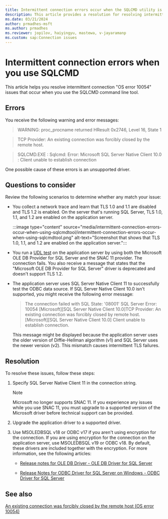 ```yaml
---
title: Intermittent connection errors occur when the SQLCMD utility is used
description: This article provides a resolution for resolving intermittent connection errors that are generated when you use the SQLCMD tool.
ms.date: 03/21/2024
author: prmadhes-msft
ms.author: prmadhes
ms.reviewer: jopilov, haiyingyu, mastewa, v-jayaramanp
ms.custom: sap:Connection issues
---
```


# Intermittent connection errors when you use SQLCMD

This article helps you resolve intermittent connection "OS error 10054" issues that occur when you use the SQLCMD command line tool.

## Errors

You receive the following warning and error messages:

> WARNING: proc_procname returned HResult 0x2746, Level 16, State 1

> TCP Provider: An existing connection was forcibly closed by the remote host.

> SQLCMD.EXE : Sqlcmd: Error: Microsoft SQL Server Native Client 10.0 : Client unable to establish connection

One possible cause of these errors is an unsupported driver.

## Questions to consider

Review the following scenarios to determine whether any match your issue:

- You collect a network trace and learn that TLS 1.0 and 1.1 are disabled and TLS 1.2 is enabled. On the server that's running SQL Server, TLS 1.0, 1.1, and 1.2 are enabled on the application server.

  :::image type="content" source="media/intermittent-connection-errors-occur-when-using-sqlcmdtool/intermittent-connection-errors-occur-when-using-sqlcmdtool.png" alt-text="Screenshot that shows that TLS 1.0, 1.1, and 1.2 are enabled on the application server.":::

- You run a [UDL test](test-oledb-connectivity-use-udl-file.md) on the application server by using both the Microsoft OLE DB Provider for SQL Server and the SNAC 11 provider. The connection fails. You also receive a message that states that the "Microsoft OLE DB Provider for SQL Server" driver is deprecated and doesn't support TLS 1.2.

- The application server uses SQL Server Native Client 11 to successfully test the ODBC data source. If SQL Server Native Client 10.0 isn't supported, you might receive the following error message:

  > The connection failed with SQL State: '08001' SQL Server Error: 10054 [Microsoft][SQL Server Native Client 10.0]TCP Provider: An existing connection was forcibly closed by remote host. [Microsoft][SQL Server Native Client 10.0] Client unable to establish connection.

  This message might be displayed because the application server uses the older version of Diffie-Hellman algorithm (v1) and SQL Server uses the newer version (v2). This mismatch causes intermittent TLS failures.

## Resolution

To resolve these issues, follow these steps:

1. Specify SQL Server Native Client 11 in the connection string.

   > [!NOTE]
   > Microsoft no longer supports SNAC 11. If you experience any issues while you use SNAC 11, you must upgrade to a supported version of the Microsoft driver before technical support can be provided.

1. Upgrade the application driver to a supported driver.
1. Use MSOLEDBSQL v18 or ODBC v17 if you aren't using encryption for the connection. If you are using encryption for the connection on the application server, use MSOLEDBSQL v19 or ODBC v18. By default, these drivers are included together with the encryption. For more information, see the following articles:

   - [Release notes for OLE DB Driver - OLE DB Driver for SQL Server](/sql/connect/oledb/release-notes-for-oledb-driver-for-sql-server?view=sql-server-ver16&preserve-view=true)

   - [Release Notes for ODBC Driver for SQL Server on Windows - ODBC Driver for SQL Server](/sql/connect/odbc/windows/release-notes-odbc-sql-server-windows)

## See also

[An existing connection was forcibly closed by the remote host (OS error 10054)](tls-exist-connection-closed.md)
